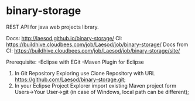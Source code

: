 binary-storage
==============

REST API for java web projects library.

Docs: http://laesod.github.io/binary-storage/
CI: https://buildhive.cloudbees.com/job/Laesod/job/binary-storage/
Docs from CI: https://buildhive.cloudbees.com/job/Laesod/job/binary-storage/site/

Prerequisite:
-Eclipse with EGit
-Maven Plugin for Eclipse

1. In Git Repository Exploring use Clone Repository with URL https://github.com/Laesod/binary-storage.git;
2. In your Eclipse Project Explorer import existing Maven project form Users->Your User->git (in case of Windows, local path can be different);
